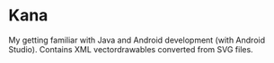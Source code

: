 # Kana
My getting familiar with Java and Android development (with Android Studio). Contains XML vectordrawables converted from SVG files.
